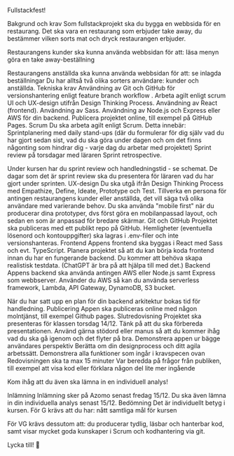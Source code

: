 Fullstackfest!

Bakgrund och krav
Som fullstackprojekt ska du bygga en webbsida för en restaurang. Det ska vara en restaurang som erbjuder take away, du bestämmer vilken sorts mat och dryck restaurangen erbjuder. 

Restaurangens kunder ska kunna använda webbsidan för att:
läsa menyn
göra en take away-beställning

Restaurangens anställda ska kunna använda webbsidan för att:
se inlagda beställningar
Du har alltså två olika sorters användare: kunder och anställda.
Tekniska krav
Användning av Git och GitHub för versionshantering enligt feature branch workflow .
Arbeta agilt enligt scrum
UI och UX-design utifrån Design Thinking Process. 
Användning av React (frontend).
Användning av Sass.
Användning av Node.js och Express eller AWS för din backend.
Publicera projektet online, till exempel på GitHub Pages.
Scrum
Du ska arbeta agilt enligt Scrum. Detta innebär: 
Sprintplanering med daily stand-ups (där du formulerar för dig själv vad du har gjort sedan sist, vad du ska göra under dagen och om det finns någonting som hindrar dig - varje dag du arbetar med projektet)
Sprint review på torsdagar med läraren
Sprint retrospective. 

Under kursen har du sprint review och handledningstid - se schemat. De dagar som det är sprint review ska du presentera för läraren vad du har gjort under sprinten.
UX-design
Du ska utgå ifrån Design Thinking Process med Empathize, Define, Ideate, Prototype och Test. Tillverka en persona för antingen restaurangens kunder eller anställda, det vill säga två olika användare med varierande behov. Du ska använda "mobile first" när du producerar dina prototyper, dvs först göra en mobilanpassad layout, och sedan en som är anpassad för bredare skärmar.
Git och GitHub
Projektet ska publiceras med ett publikt repo på GitHub. Hemligheter (eventuella lösenord och kontouppgifter) ska lagras i .env-filer och inte versionshanteras. 
Frontend
Appens frontend ska byggas i React med Sass och evt. TypeScript. Planera projektet så att du kan börja koda frontend innan du har en fungerande backend. Du kommer att behöva skapa realistisk testdata. (ChatGPT är bra på att hjälpa till med det.)
Backend
Appens backend ska använda antingen AWS eller Node.js samt Express som webbserver. Använder du AWS så kan du använda serverless framework, Lambda, API Gateway, DynamoDB, S3 bucket.

När du har satt upp en plan för din backend arkitektur bokas tid för handledning. 
Publicering
Appen ska publiceras online med någon molntjänst, till exempel Github pages. 
Slutredovisning
Projektet ska presenteras för klassen torsdag 14/12. Tänk på att du ska förbereda presentationen. Använd gärna stödord eller manus så att du kommer ihåg vad du ska gå igenom och det flyter på bra.
Demonstrera appen ur bägge användares perspektiv
Berätta om din designprocess och ditt agila arbetssätt.
Demonstrera alla funktioner som ingår i kravspecen ovan
Redovisningen ska ta max 15 minuter
Var beredda på frågor från publiken, till exempel att visa kod eller förklara någon del lite mer ingående 

Kom ihåg att du även ska lämna in en individuell analys!

Inlämning
Inlämning sker på Azomo senast fredag 15/12. Du ska även lämna in din individuella analys senast 15/12.
Bedömning
Det är individuellt betyg i kursen. För G krävs att du har:
nått samtliga mål för kursen

För VG krävs dessutom att:
du producerar tydlig, läsbar och hanterbar kod, samt visar mycket goda kunskaper i Scrum och kodhantering via git.

Lycka till! 👏

